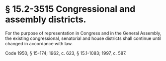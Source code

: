 # § 15.2-3515 Congressional and assembly districts.

<p>For the purpose of representation in Congress and in the General Assembly, the existing congressional, senatorial and house districts shall continue until changed in accordance with law.</p><p>Code 1950, § 15-174; 1962, c. 623, § 15.1-1083; 1997, c. 587.</p>